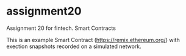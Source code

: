 # assignment20
Assignment 20 for fintech. Smart Contracts

This is an example Smart Contract (https://remix.ethereum.org/) with exection snapshots recorded on a simulated network.
